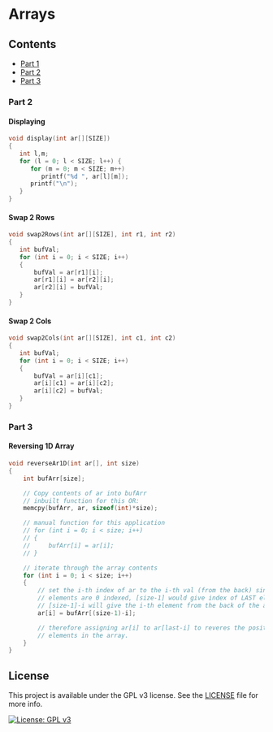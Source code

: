 # Arrays

## Contents

- [Part 1](./lab_3-1.c)
- [Part 2](./lab_3-2.c)
- [Part 3](./lab_3-3.c)


### Part 2

#### Displaying
``` c
void display(int ar[][SIZE])
{
   int l,m;
   for (l = 0; l < SIZE; l++) {
      for (m = 0; m < SIZE; m++)
         printf("%d ", ar[l][m]);
      printf("\n");
   }
}
```

#### Swap 2 Rows
``` c
void swap2Rows(int ar[][SIZE], int r1, int r2)
{
   int bufVal;
   for (int i = 0; i < SIZE; i++)
   {
       bufVal = ar[r1][i];
       ar[r1][i] = ar[r2][i];
       ar[r2][i] = bufVal;
   }
}
```

#### Swap 2 Cols
``` c
void swap2Cols(int ar[][SIZE], int c1, int c2)
{
   int bufVal;
   for (int i = 0; i < SIZE; i++)
   {
       bufVal = ar[i][c1];
       ar[i][c1] = ar[i][c2];
       ar[i][c2] = bufVal;
   }
}
```

### Part 3

#### Reversing 1D Array

``` c
void reverseAr1D(int ar[], int size)
{
    int bufArr[size];

    // Copy contents of ar into bufArr
    // inbuilt function for this OR:
    memcpy(bufArr, ar, sizeof(int)*size);

    // manual function for this application
    // for (int i = 0; i < size; i++)
    // {
    //     bufArr[i] = ar[i];
    // }

    // iterate through the array contents
    for (int i = 0; i < size; i++)
    {
        // set the i-th index of ar to the i-th val (from the back) since 
        // elements are 0 indexed, [size-1] would give index of LAST element
        // [size-1]-i will give the i-th element from the back of the array
        ar[i] = bufArr[(size-1)-i];

        // therefore assigning ar[i] to ar[last-i] to reveres the positions of the
        // elements in the array.
    }
} 
```

## License
This project is available under the GPL v3 license. See the [LICENSE](./LICENSE.md) file for more info.

[![License: GPL v3](https://img.shields.io/badge/License-GPLv3-blue.svg)](https://www.gnu.org/licenses/gpl-3.0) 
